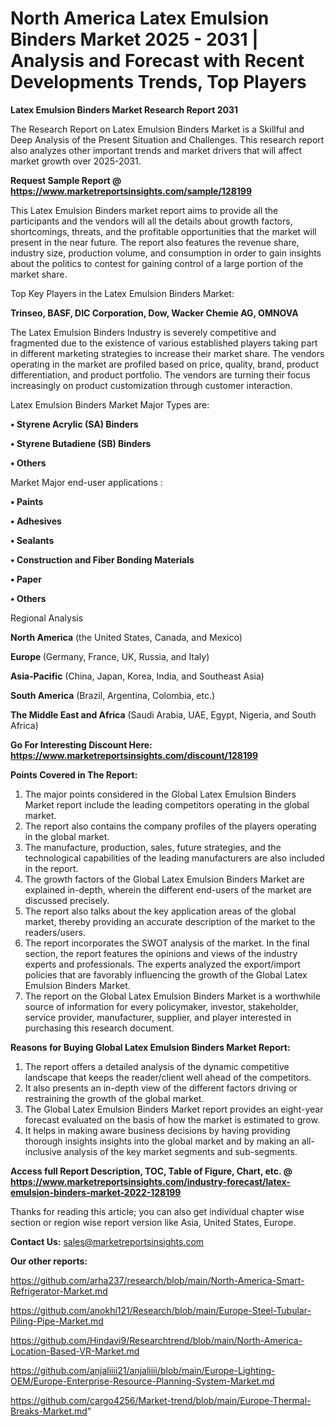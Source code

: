 # North America Latex Emulsion Binders Market 2025 - 2031 | Analysis and Forecast with Recent Developments Trends, Top Players

<strong>Latex Emulsion Binders Market Research Report 2031</strong>

The Research Report on Latex Emulsion Binders Market is a Skillful and Deep Analysis of the Present Situation and Challenges. This research report also analyzes other important trends and market drivers that will affect market growth over 2025-2031.

<strong>Request Sample Report @ <a href=https://www.marketreportsinsights.com/sample/128199>https://www.marketreportsinsights.com/sample/128199</a></strong>

This Latex Emulsion Binders market report aims to provide all the participants and the vendors will all the details about growth factors, shortcomings, threats, and the profitable opportunities that the market will present in the near future. The report also features the revenue share, industry size, production volume, and consumption in order to gain insights about the politics to contest for gaining control of a large portion of the market share.

Top Key Players in the Latex Emulsion Binders Market:

<strong>Trinseo, BASF, DIC Corporation, Dow, Wacker Chemie AG, OMNOVA</strong>

The Latex Emulsion Binders Industry is severely competitive and fragmented due to the existence of various established players taking part in different marketing strategies to increase their market share. The vendors operating in the market are profiled based on price, quality, brand, product differentiation, and product portfolio. The vendors are turning their focus increasingly on product customization through customer interaction.

Latex Emulsion Binders Market Major Types are:

<strong>• Styrene Acrylic (SA) Binders

• Styrene Butadiene (SB) Binders

• Others</strong>

Market Major end-user applications :

<strong>• Paints

• Adhesives

• Sealants

• Construction and Fiber Bonding Materials

• Paper

• Others</strong>

Regional Analysis

</u><strong><b>North America</b></strong> (the United States, Canada, and Mexico)

<strong><b>Europe </b></strong>(Germany, France, UK, Russia, and Italy)

<strong><b>Asia-Pacific</b></strong> (China, Japan, Korea, India, and Southeast Asia)

<strong><b>South America</b></strong> (Brazil, Argentina, Colombia, etc.)

<strong><b>The Middle East and Africa</b></strong> (Saudi Arabia, UAE, Egypt, Nigeria, and South Africa)

<strong>Go For Interesting Discount Here: <a href=https://www.marketreportsinsights.com/discount/128199>https://www.marketreportsinsights.com/discount/128199</a></strong>

<strong>Points Covered in The Report:</strong>
<ol>
  <li>The major points considered in the Global Latex Emulsion Binders Market report include the leading competitors operating in the global market.</li>
  <li>The report also contains the company profiles of the players operating in the global market.</li>
  <li>The manufacture, production, sales, future strategies, and the technological capabilities of the leading manufacturers are also included in the report.</li>
  <li>The growth factors of the Global Latex Emulsion Binders Market are explained in-depth, wherein the different end-users of the market are discussed precisely.</li>
  <li>The report also talks about the key application areas of the global market, thereby providing an accurate description of the market to the readers/users.</li>
  <li>The report incorporates the SWOT analysis of the market. In the final section, the report features the opinions and views of the industry experts and professionals. The experts analyzed the export/import policies that are favorably influencing the growth of the Global Latex Emulsion Binders Market.</li>
  <li>The report on the Global Latex Emulsion Binders Market is a worthwhile source of information for every policymaker, investor, stakeholder, service provider, manufacturer, supplier, and player interested in purchasing this research document.</li>
</ol>
<strong>Reasons for Buying Global Latex Emulsion Binders Market Report:</strong>

<ol>
  <li>The report offers a detailed analysis of the dynamic competitive landscape that keeps the reader/client well ahead of the competitors.</li>
  <li>It also presents an in-depth view of the different factors driving or restraining the growth of the global market.</li>
  <li>The Global Latex Emulsion Binders Market report provides an eight-year forecast evaluated on the basis of how the market is estimated to grow.</li>
  <li>It helps in making aware business decisions by having providing thorough insights insights into the global market and by making an all-inclusive analysis of the key market segments and sub-segments.</li>
</ol>
<strong>Access full Report Description, TOC, Table of Figure, Chart, etc. @ <a href=https://www.marketreportsinsights.com/industry-forecast/latex-emulsion-binders-market-2022-128199>https://www.marketreportsinsights.com/industry-forecast/latex-emulsion-binders-market-2022-128199</a></strong>


Thanks for reading this article; you can also get individual chapter wise section or region wise report version like Asia, United States, Europe.

<strong>Contact Us:</strong>
sales@marketreportsinsights.com

<strong>Our other reports:</strong>

<a href=https://github.com/arha237/research/blob/main/North-America-Smart-Refrigerator-Market.md>https://github.com/arha237/research/blob/main/North-America-Smart-Refrigerator-Market.md</a>

<a href=https://github.com/anokhi121/Research/blob/main/Europe-Steel-Tubular-Piling-Pipe-Market.md>https://github.com/anokhi121/Research/blob/main/Europe-Steel-Tubular-Piling-Pipe-Market.md</a>

<a href=https://github.com/Hindavi9/Researchtrend/blob/main/North-America-Location-Based-VR-Market.md>https://github.com/Hindavi9/Researchtrend/blob/main/North-America-Location-Based-VR-Market.md</a>

<a href=https://github.com/anjaliiii21/anjaliiii/blob/main/Europe-Lighting-OEM/Europe-Enterprise-Resource-Planning-System-Market.md>https://github.com/anjaliiii21/anjaliiii/blob/main/Europe-Lighting-OEM/Europe-Enterprise-Resource-Planning-System-Market.md</a>

<a href=https://github.com/cargo4256/Market-trend/blob/main/Europe-Thermal-Breaks-Market.md>https://github.com/cargo4256/Market-trend/blob/main/Europe-Thermal-Breaks-Market.md</a>"
